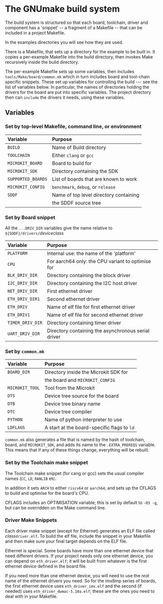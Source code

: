 <!--
    Copyright 2025, UNSW

    SPDX-License-Identifier: BSD-2-Clause
-->
The GNUmake build system
================================

The build system is structured so that each board, toolchain, driver
and component has a 'snippet' -- a fragment of a Makefile -- that can
be included in a project Makefile.

In the examples directories you will see how they are used.

There is a Makefile, that sets up a directory for the example to be
built in.  It copies a per-example Makefile into the build directory,
then invokes Make recursively inside the build directory.

The per-example Makefile sets up some variables, then includes
`tools/Make/board/common.mk` which in turn includes board and
tool-chain specific snippets.  These set up variables for controlling
the build --- see the list of variables below.  In particular, the
names of directories holding the drivers for the board are put into
specific variables.  The project directory then can `include` the
drivers it needs, using these variables.

Variables
---------

### Set by top-level Makefile, command line, or environment ###

| Variable           | Purpose                                |
|:-------------------|:---------------------------------------|
| `BUILD`            | Name of Build directory                |
| `TOOLCHAIN`        | Either `clang` or `gcc`                |
| `MICROKIT_BOARD`   | Board to build for                     |
| `MICROKIT_SDK`     | Directory containing the SDK           |
| `SUPPORTED_BOARDS` | List of boards that are known to work  |
| `MICROKIT_CONFIG`  | `benchmark`, `debug`, or `release`     |
| `SDDF`             | Name of top level directory containing |
|                    | the SDDF source tree                   |


### Set by Board snippet ###
All the `...DRIV_DIR` variables give the name relative to
`${SDDF}/drivers/`_deviceclass_

| Variable         | Purpose                                            |
|:-----------------|:---------------------------------------------------|
| `PLATFORM`       | Internal use: the name of the 'platform'           |
| `CPU`            | For aarch64 only: the CPU variant to optimise for  |
| `BLK_DRIV_DIR`   | Directory containing the block driver              |
| `I2C_DRIV_DIR`   | Directory containing the I2C host driver           |
| `NET_DRIV_DIR`   | First ethernet driver                              |
| `ETH_DRIV_DIR1`  | Second ethernet driver                             |
| `ETH_DRIV`       | Name of elf file for first ethernet driver         |
| `ETH_DRIV1`      | Name of elf file for second ethernet driver        |
| `TIMER_DRIV_DIR` | Directory containing timer driver                  |
| `UART_DRIV_DIR`  | Directory containing the asynchronous serial driver |


### Set by `common.mk` ###

| Variable        | Purpose                                     |
|:----------------|:--------------------------------------------|
| `BOARD_DIR`     | Directory inside the Microkit SDK for       |
|                 | the board and `MICROKIT_CONFIG`             |
| `MICROKIT_TOOL` | Tool from the Microkit                      |
| `DTS`           | Device tree source for the board            |
| `DTB`           | Device tree binary name                     |
| `DTC`           | Device tree compiler                        |
| `PYTHON`        | Name of python interpreter to use           |
| `LDFLAGS`       | A start at the board-specific flags to `ld` |





`common.mk` also generates a file that is named by the hash of
toolchain, board, and `MICROKIT_SDK`, and adds its name to the
`.EXTRA_PREREQS` variable.  This means that if any of these things
change, everything will be rebuilt.

### Set by the Toolchain make snippet ###

The Toolchain make snippet (for cang or gcc) sets the usual compiler
names (`CC`, `LD`, `RANLIB` etc.

In addition it sets `ARCH` to either `riscv64` or `aarch64`; and sets
up the CFLAGS to build and optimise for the board's CPU.

CFLAGS includes an OPTIMISATION variable; this is set by default to `-O3
-g`, but can be overridden on the Make command line.

### Driver Make Snippets ###

Each driver make snippet (except for Ethernet) generates an ELF file called
_class_`driver.elf`.  To build the elf file, include the snippet in
your Makefile and then make sure your final target depends on the ELF
file.

Ethernet is special.  Some boards have more than one ethernet device
that need different drivers.  If your project needs only one ethernet
device, you can depend on `eth_driver.elf`; it will be built from
whatever is the first ethernet device defined in the board file.

If you need more than one ethernet device, you will need to use the
_real_ name of the ethernet drivers you need.  So for the imx8mp series
of boards, the first ethernet device uses `eth_driver_imx.elf` and the
second (if needed) uses `eth_driver_dwmac-5.10a.elf`; these are the
ones you need to deal with in your Makefile.
